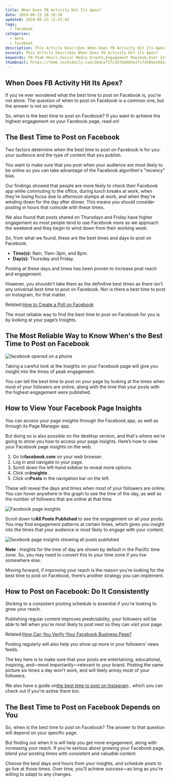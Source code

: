 ```yaml
---
title: When Does FB Activity Hit Its Apex?
date: 2024-06-22 16:16:10
updated: 2024-06-23 12:47:43
tags:
  - facebook
categories:
  - meta
  - facebook
description: This Article Describes When Does FB Activity Hit Its Apex?
excerpt: This Article Describes When Does FB Activity Hit Its Apex?
keywords: FB Peak Hours,Social Media Growth,Engagement Maximum,User Interaction Zenith,Activity High Point,Network Traffic Climb,Facebook Engagement Apex
thumbnail: https://thmb.techidaily.com/26dcef27c207b8605e3fcf4585ee0822110eeb8a794c85ff8e27071c7786d452.jpg
---
```


## When Does FB Activity Hit Its Apex?

 If you’ve ever wondered what the best time to post on Facebook is, you’re not alone. The question of when to post on Facebook is a common one, but the answer is not so simple.

 So, when is the best time to post on Facebook? If you want to achieve the highest engagement on your Facebook page, read on!

## The Best Time to Post on Facebook

 Two factors determine when the best time to post on Facebook is for you: your audience and the type of content that you publish.

 You want to make sure that you post when your audience are most likely to be online so you can take advantage of the Facebook algorithm's "recency" bias.

 Our findings showed that people are more likely to check their Facebook app while commuting to the office, during lunch breaks at work, when they're losing focus due to afternoon slumps at work, and when they're winding down for the day after dinner. This means you should consider posting in hours that coincide with these times.

 We also found that posts shared on Thursdays and Friday have higher engagement as most people tend to use Facebook more as we approach the weekend and they begin to wind down from their working week.

 So, from what we found, these are the best times and days to post on Facebook:

* **Time(s):** 9am, 11am-3pm, and 8pm.
* **Day(s):** Thursday and Friday.

 Posting at these days and times has been proven to increase post reach and engagement.

 However, you shouldn't take them as the definitive best times as there isn't any universal best time to post on Facebook. Nor is there a best time to post on Instagram, for that matter.

 Related:[How to Create a Poll on Facebook](https://www.makeuseof.com/how-to-create-facebook-poll/)

 The most reliable way to find the best time to post on Facebook for you is by looking at your page’s Insights.

## The Most Reliable Way to Know When's the Best Time to Post on Facebook

![facebook opened on a phone](https://static1.makeuseofimages.com/wordpress/wp-content/uploads/2021/07/best-time-to-post-on-facebook.jpg)

 Taking a careful look at the Insights on your Facebook page will give you insight into the times of peak engagement.

 You can tell the best time to post on your page by looking at the times when most of your followers are online, along with the time that your posts with the highest engagement were published.

## How to View Your Facebook Page Insights

 You can access your page insights through the Facebook app, as well as through its Page Manager app.

 But doing so is also possible on the desktop version, and that's where we're going to show you how to access your page insights. Here’s how to view your Facebook page insights on the web.

1. Go to**facebook.com** on your web browser.
2. Log in and navigate to your page.
3. Scroll down the left-hand sidebar to reveal more options.
4. Click on**Insights** .
5. Click on**Posts** in the navigation bar on the left.

 These will reveal the days and times when most of your followers are online. You can hover anywhere in the graph to see the time of the day, as well as the number of followers that are online at that time.

![Facebook page insights](https://static1.makeuseofimages.com/wordpress/wp-content/uploads/2021/07/facebook-page-times-followers-are-online.jpg)

 Scroll down to**All Posts Published** to see the engagement on all your posts. You may find engagement patterns at certain times, which gives you insight into the times that your audience is most likely to engage with your content.

![facebook page insights showing all posts published](https://static1.makeuseofimages.com/wordpress/wp-content/uploads/2021/07/all-posts-published-facebook-insights.jpg)

**Note** : Insights for the time of day are shown by default in the Pacific time zone. So, you may need to convert this to your time zone if you live somewhere else.

 Moving forward, if improving your reach is the reason you’re looking for the best time to post on Facebook, there’s another strategy you can implement.

## How to Post on Facebook: Do It Consistently

 Sticking to a consistent posting schedule is essential if you're looking to grow your reach.

 Publishing regular content improves predictability; your followers will be able to tell when you’re most likely to post next so they can visit your page.

 Related:[How Can You Verify Your Facebook Business Page?](https://www.makeuseof.com/verify-facebook-business-page/)

 Posting regularly will also help you show up more in your followers’ news feeds.

 The key here is to make sure that your posts are entertaining, educational, inspiring, and—most importantly—relevant to your brand. Posting the same picture six times a day won't work, and will likely annoy most of your followers.

 We also have a guide on[the best time to post on Instagram](https://www.makeuseof.com/best-time-to-post-on-instagram/) , which you can check out if you're active there too.

## The Best Time to Post on Facebook Depends on You

 So, when is the best time to post on Facebook? The answer to that question will depend on your specific page.

 But finding out when it is will help you get more engagement, along with increasing your reach. If you're serious about growing your Facebook page, blend your posting times with consistent and valuable content.

 Choose the best days and hours from your insights, and schedule posts to go live at those times. Over time, you'll achieve success—as long as you're willing to adapt to any changes.


<ins class="adsbygoogle"
     style="display:block"
     data-ad-format="autorelaxed"
     data-ad-client="ca-pub-7571918770474297"
     data-ad-slot="1223367746"></ins>



<ins class="adsbygoogle"
     style="display:block"
     data-ad-client="ca-pub-7571918770474297"
     data-ad-slot="8358498916"
     data-ad-format="auto"
     data-full-width-responsive="true"></ins>
